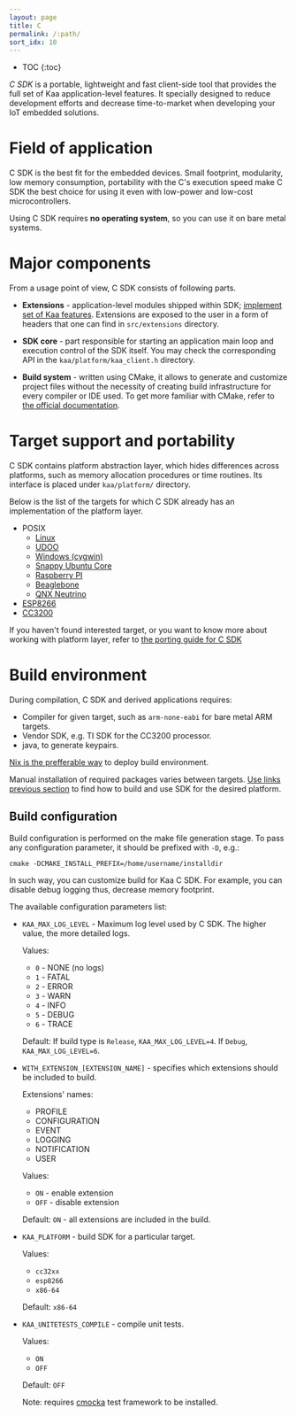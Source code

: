 ```yaml
---
layout: page
title: C
permalink: /:path/
sort_idx: 10
---
```


* TOC
{:toc}

*C SDK* is a portable, lightweight and fast client-side tool that provides the full set of Kaa
application-level features. It specially designed to reduce development efforts and decrease
time-to-market when developing your IoT embedded solutions.

# Field of application

C SDK is the best fit for the embedded devices. Small footprint, modularity, low memory consumption, portability with the C's execution speed make C SDK the best choice for using it even with low-power and low-cost microcontrollers.

Using C SDK requires **no operating system**, so you can use it on bare metal systems.

# Major components

From a usage point of view, C SDK consists of following parts.

- **Extensions** - application-level modules shipped within SDK;
[implement set of Kaa features]({{root_url}}/Programming-guide/Key-platform-features/).
Extensions are exposed to the user in a form of headers that one can find in `src/extensions`
directory.

- **SDK core** - part responsible for starting an application main loop and execution control of
the SDK itself. You may check the corresponding API in the `kaa/platform/kaa_client.h` directory.

- **Build system** - written using CMake, it allows to generate and customize project files
without the necessity of creating build infrastructure for every compiler or IDE used.
To get more familiar with CMake, refer to [the official documentation](https://cmake.org/).

# Target support and portability

C SDK contains platform abstraction layer, which hides differences across platforms,
such as memory allocation procedures or time routines. Its interface is placed under
`kaa/platform/` directory.

Below is the list of the targets for which C SDK already has an implementation
of the platform layer.

- POSIX
    - [Linux]({{root_url}}/Programming-guide/Using-Kaa-endpoint-SDKs/C/SDK-Linux/)
    - [UDOO]({{root_url}}/Programming-guide/Using-Kaa-endpoint-SDKs/C/SDK-UDOO/)
    - [Windows (cygwin)]({{root_url}}/Programming-guide/Using-Kaa-endpoint-SDKs/C/SDK-Windows)
    - [Snappy Ubuntu Core]({{root_url}}/Programming-guide/Using-Kaa-endpoint-SDKs/C/SDK-Ubuntu-Snappy/)
    - [Raspberry PI]({{root_url}}/Programming-guide/Using-Kaa-endpoint-SDKs/C/SDK-RPi/)
    - [Beaglebone]({{root_url}}/Programming-guide/Using-Kaa-endpoint-SDKs/C/SDK-Beaglebone/)
    - [QNX Neutrino]({{root_url}}/Programming-guide/Using-Kaa-endpoint-SDKs/C/SDK-QNX-Neutrino/)
- [ESP8266]({{root_url}}/Programming-guide/Using-Kaa-endpoint-SDKs/C/SDK-Linux/)
- [CC3200]({{root_url}}/Programming-guide/Using-Kaa-endpoint-SDKs/C/SDK-Linux/)

If you haven't found interested target, or you want to know more about working with platform layer, refer to [the porting guide for C SDK]({{root_url}}/Customization-guide/Endpoint-SDKs/C-SDK/Porting-guide/)

# Build environment

During compilation, C SDK and derived applications requires:
 - Compiler for given target, such as `arm-none-eabi` for bare metal ARM targets.
 - Vendor SDK, e.g. TI SDK for the CC3200 processor.
 - java, to generate keypairs.

[Nix is the prefferable way]({{root_url}}/Customization-guide/Endpoint-SDKs/C-SDK/Environment-setup/)
to deploy build environment.

Manual installation of required packages varies between targets.
[Use links previous section](#target-support-and-portability) to find how to build and use SDK
for the desired platform.

## Build configuration

Build configuration is performed on the make file generation stage.
To pass any configuration parameter, it should be prefixed with `-D`, e.g.:

    cmake -DCMAKE_INSTALL_PREFIX=/home/username/installdir

In such way, you can customize build for Kaa C SDK. For example, you can disable debug logging
thus, decrease memory footprint.

The available configuration parameters list:

-  `KAA_MAX_LOG_LEVEL` - Maximum log level used by C SDK. The higher value, the more detailed logs.

    Values:

    - `0` - NONE (no logs)
    - `1` - FATAL
    - `2` - ERROR
    - `3` - WARN
    - `4` - INFO
    - `5` - DEBUG
    - `6` - TRACE

    Default: If build type is `Release`, `KAA_MAX_LOG_LEVEL=4`. If `Debug`, `KAA_MAX_LOG_LEVEL=6`.

- `WITH_EXTENSION_[EXTENSION_NAME]` - specifies which extensions should be included to build.

    Extensions' names:

    - PROFILE
    - CONFIGURATION
    - EVENT
    - LOGGING
    - NOTIFICATION
    - USER

    Values:

    - `ON` - enable extension
    - `OFF` - disable extension

    Default: `ON` - all extensions are included in the build.

- `KAA_PLATFORM` - build SDK for a particular target.

    Values:

    - `cc32xx`
    - `esp8266`
    - `x86-64`

    Default: `x86-64`

- `KAA_UNITETESTS_COMPILE` - compile unit tests.

    Values:

    - `ON`
    - `OFF`

    Default: `OFF`

    Note: requires [cmocka](https://cmocka.org/) test framework to be installed.
